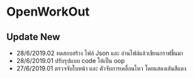 # OpenWorkOut
## Update New
  - 28/6/2019.02 ทดสอบสร้าง ไฟล์ Json และ อ่านไฟล์แล้วเขียนกราฟขึ้นมา
  - 28/6/2019.01 ปรับรุปแบบ code ให้เป็น oop
  - 27/6/2019.01 ตรวจจับใบหน้า และ ตัวจับการเคลื่อนไหว โดยแสดงเส้นสีแดง
